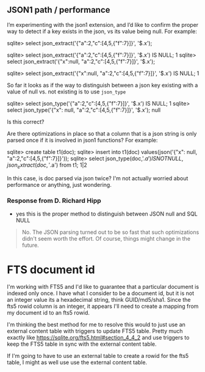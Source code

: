 ## JSON1 path / performance

I’m experimenting with the json1 extension, and I’d like to confirm the proper
way to detect if a key exists in the json, vs its value being null. For example:

  sqlite> select json_extract('{"a":2,"c":[4,5,{"f":7}]}', '$.x');

  sqlite> select json_extract('{"a":2,"c":[4,5,{"f":7}]}', '$.x') IS NULL;
  1
  sqlite> select json_extract('{"x":null, "a":2,"c":[4,5,{"f":7}]}', '$.x');

  sqlite> select json_extract('{"x":null, "a":2,"c":[4,5,{"f":7}]}', '$.x') IS NULL;
  1

So far it looks as if the way to distinguish between a json key existing with a
value of null vs. not existing is to use `json_type`

  sqlite> select json_type('{"a":2,"c":[4,5,{"f":7}]}', '$.x') IS NULL;
  1
  sqlite> select json_type('{"x": null, "a":2,"c":[4,5,{"f":7}]}', '$.x');
  null

Is this correct?

Are there optimizations in place so that a column that is a json string is only
parsed once if it is involved in json1 functions? For example:

  sqlite> create table t1(doc);
  sqlite> insert into t1(doc) values(json('{"x": null, "a":2,"c":[4,5,{"f":7}]}'));
  sqlite> select json_type(doc,'$.a') IS NOT NULL, json_extract(doc, '$.a') from t1;
  1|2

In this case, is doc parsed via json twice? I'm not actually worried about
performance or anything, just wondering.

### Response from D. Richard Hipp
* yes this is the proper method to distinguish between JSON null and SQL NULL

> No. The JSON parsing turned out to be so fast that such optimizations 
> didn't seem worth the effort. Of course, things might change in the 
> future.

# FTS document id

I'm working with FTS5 and I'd like to guarantee that a particular document is
indexed only once. I have what I consider to be a document id, but it is not an
integer value its a hexadecimal string, think GUID/md5/sha1. Since the fts5
rowid column is an integer, it appears I'll need to create a mapping from my
document id to an fts5 rowid.

I'm thinking the best method for me to resolve this would to just use an
external content table with triggers to update FTS5 table. Pretty much exactly
like https://sqlite.org/fts5.html#section_4_4_2 and use triggers to keep the
FTS5 table in sync with the external content table.

If I'm going to have to use an external table to create a rowid for the
fts5 table, I might as well use use the external content table.


